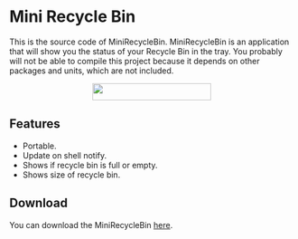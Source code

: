 # Mini Recycle Bin

This is the source code of MiniRecycleBin. MiniRecycleBin is an application that will show you the status of your Recycle Bin in the tray. You probably will not be able to compile this project because it depends on other packages and units, which are not included.

<p align="center"><img width="210" height="30" src="https://i.imgur.com/yygvPnU.png"></p>

## Features

- Portable.
- Update on shell notify.
- Shows if recycle bin is full or empty.
- Shows size of recycle bin.

## Download
You can download the MiniRecycleBin [here](https://github.com/serbinskis/Delphi/raw/master/MiniRecycleBin/MiniRecycleBin.exe).
